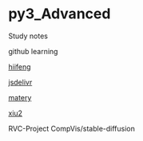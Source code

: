 # py3_Advanced

Study notes

github learning

[hiifeng](https://www.hicairo.com/)

[jsdelivr](https://www.jsdelivr.com/)

[matery](https://small-rose.github.io/posts/a53a9069.html)

[xiu2](https://github.com/XIU2)

RVC-Project
CompVis/stable-diffusion

